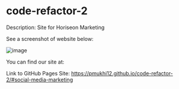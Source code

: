 # code-refactor-2
Description: Site for Horiseon Marketing

See a screenshot of website below:


![image](https://user-images.githubusercontent.com/80237408/113490837-b6f02d00-949a-11eb-89c0-7bc710ee6a50.png)


You can find our site at:

Link to GitHub Pages Site: https://pmukhi12.github.io/code-refactor-2/#social-media-marketing
